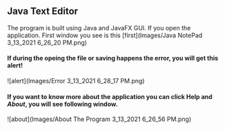 ## Java Text Editor

The program is built using Java and JavaFX GUI. If you open the application.
First window you see is this 
[first](Images/Java NotePad 3_13_2021 6_26_20 PM.png)

#### If during the opeing the file or saving happens the error, you will get this alert!
![alert](Images/Error 3_13_2021 6_28_17 PM.png)

#### If you want to know more about the application you can click **Help** and *About*, you will see following window.
![about](Images/About The Program 3_13_2021 6_26_56 PM.png)
